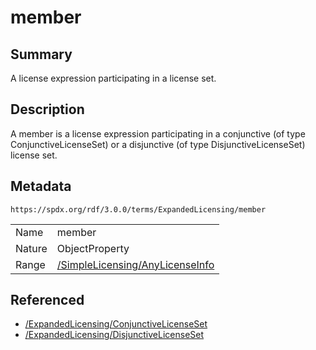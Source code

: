 <!-- Automatically generated by spec-parser v2.1.0 on 2024-06-17T10:36:57.838737+00:00 -->
<!-- SPDX-License-Identifier: Community-Spec-1.0 -->

# member

## Summary

A license expression participating in a license set.


## Description

A member is a license expression participating in a conjunctive (of type
ConjunctiveLicenseSet) or a disjunctive (of type DisjunctiveLicenseSet)
license set.


## Metadata

`https://spdx.org/rdf/3.0.0/terms/ExpandedLicensing/member`


| | |
|---|---|
| Name | member |
| Nature | ObjectProperty |
| Range | [/SimpleLicensing/AnyLicenseInfo](../../SimpleLicensing/Classes/AnyLicenseInfo.md) |




## Referenced

- [/ExpandedLicensing/ConjunctiveLicenseSet](../../ExpandedLicensing/Classes/ConjunctiveLicenseSet.md)
- [/ExpandedLicensing/DisjunctiveLicenseSet](../../ExpandedLicensing/Classes/DisjunctiveLicenseSet.md)

